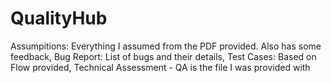 # QualityHub

Assumpitions: Everything I assumed from the PDF provided. Also has some feedback, Bug Report: List of bugs and their details, Test Cases: Based on Flow provided, Technical Assessment - QA is the file I was provided with